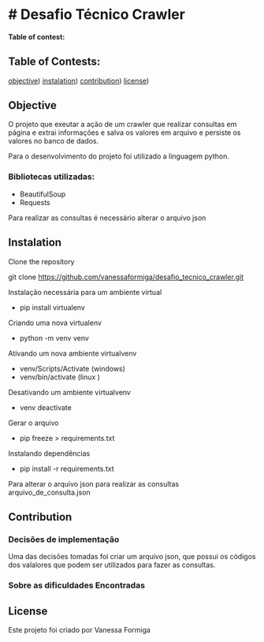 # # Desafio Técnico Crawler

#### Table of contest:

## Table of Contests:
   [objective](#objective))
   [instalation](#instalation))
   [contribution](#contribution))
   [license](#license))

## Objective

O projeto que exeutar a ação de um crawler que realizar consultas em página e extrai informações e salva os valores em arquivo e persiste os valores no banco de dados.

Para o desenvolvimento do projeto foi utilizado a linguagem python.

### Bibliotecas utilizadas:

- BeautifulSoup
- Requests

Para realizar as consultas é necessário alterar o arquivo json

## Instalation 

Clone the repository 

git clone https://github.com/vanessaformiga/desafio_tecnico_crawler.git


Instalação necessária para um ambiente virtual
- pip install virtualenv

Criando uma nova virtualenv 
- python -m venv venv 

Ativando um nova ambiente virtualvenv
- venv/Scripts/Activate (windows)
- venv/bin/activate (linux )

Desativando um ambiente virtualvenv
- venv deactivate

Gerar o arquivo 
- pip freeze > requirements.txt

Instalando dependências
- pip install -r requirements.txt

Para alterar o arquivo json para realizar as consultas
arquivo_de_consulta.json

## Contribution

### Decisões de implementação

Uma das decisões tomadas foi criar um arquivo json, que possui os códigos dos valalores que podem ser utilizados para fazer as consultas. 

### Sobre as dificuldades Encontradas

## License

Este projeto foi criado por Vanessa Formiga
